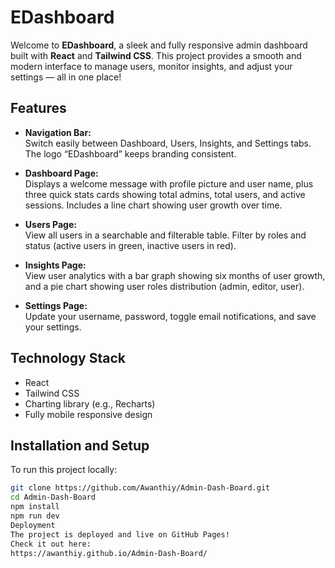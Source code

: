 # EDashboard

Welcome to **EDashboard**, a sleek and fully responsive admin dashboard built with **React** and **Tailwind CSS**. This project provides a smooth and modern interface to manage users, monitor insights, and adjust your settings — all in one place!

## Features

- **Navigation Bar:**  
  Switch easily between Dashboard, Users, Insights, and Settings tabs. The logo “EDashboard” keeps branding consistent.

- **Dashboard Page:**  
  Displays a welcome message with profile picture and user name, plus three quick stats cards showing total admins, total users, and active sessions. Includes a line chart showing user growth over time.

- **Users Page:**  
  View all users in a searchable and filterable table. Filter by roles and status (active users in green, inactive users in red).

- **Insights Page:**  
  View user analytics with a bar graph showing six months of user growth, and a pie chart showing user roles distribution (admin, editor, user).

- **Settings Page:**  
  Update your username, password, toggle email notifications, and save your settings.

## Technology Stack

- React  
- Tailwind CSS  
- Charting library (e.g., Recharts)  
- Fully mobile responsive design

## Installation and Setup

To run this project locally:

```bash
git clone https://github.com/Awanthiy/Admin-Dash-Board.git
cd Admin-Dash-Board
npm install
npm run dev
Deployment
The project is deployed and live on GitHub Pages!
Check it out here:
https://awanthiy.github.io/Admin-Dash-Board/
